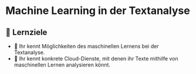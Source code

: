 # Machine Learning in der Textanalyse

## 🎯 Lernziele

* 🎯 Ihr kennt Möglichkeiten des maschinellen Lernens bei der Textanalyse.
* 🎯 Ihr kennt konkrete Cloud-Dienste, mit denen ihr Texte mithilfe von maschinellen Lernen analysieren könnt.




